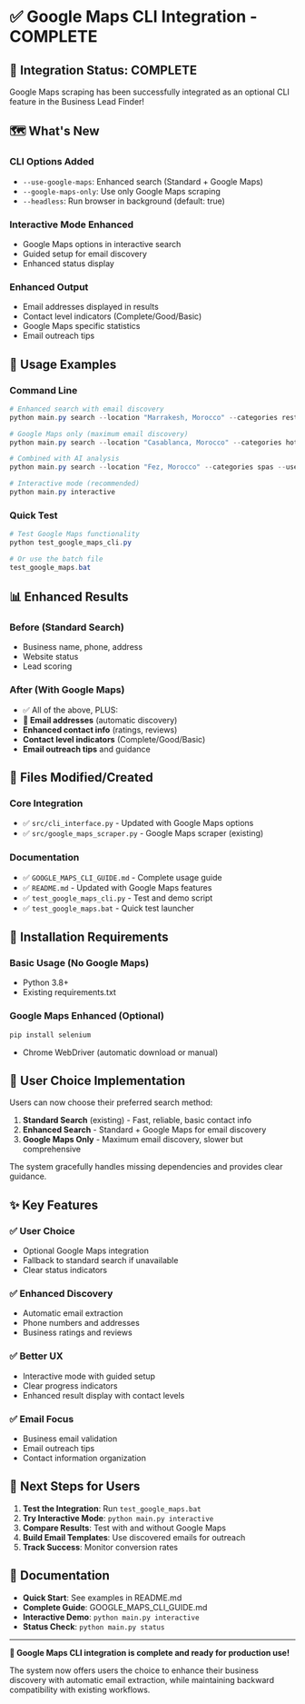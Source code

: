 # ✅ Google Maps CLI Integration - COMPLETE

## 🎉 Integration Status: COMPLETE

Google Maps scraping has been successfully integrated as an optional CLI feature in the Business Lead Finder!

## 🗺️ What's New

### CLI Options Added
- `--use-google-maps`: Enhanced search (Standard + Google Maps)
- `--google-maps-only`: Use only Google Maps scraping
- `--headless`: Run browser in background (default: true)

### Interactive Mode Enhanced
- Google Maps options in interactive search
- Guided setup for email discovery
- Enhanced status display

### Enhanced Output
- Email addresses displayed in results
- Contact level indicators (Complete/Good/Basic)
- Google Maps specific statistics
- Email outreach tips

## 🚀 Usage Examples

### Command Line
```powershell
# Enhanced search with email discovery
python main.py search --location "Marrakesh, Morocco" --categories restaurants --use-google-maps

# Google Maps only (maximum email discovery)
python main.py search --location "Casablanca, Morocco" --categories hotels --google-maps-only

# Combined with AI analysis
python main.py search --location "Fez, Morocco" --categories spas --use-google-maps --ai-analysis

# Interactive mode (recommended)
python main.py interactive
```

### Quick Test
```powershell
# Test Google Maps functionality
python test_google_maps_cli.py

# Or use the batch file
test_google_maps.bat
```

## 📊 Enhanced Results

### Before (Standard Search)
- Business name, phone, address
- Website status
- Lead scoring

### After (With Google Maps)
- ✅ All of the above, PLUS:
- **📧 Email addresses** (automatic discovery)
- **Enhanced contact info** (ratings, reviews)
- **Contact level indicators** (Complete/Good/Basic)
- **Email outreach tips** and guidance

## 📁 Files Modified/Created

### Core Integration
- ✅ `src/cli_interface.py` - Updated with Google Maps options
- ✅ `src/google_maps_scraper.py` - Google Maps scraper (existing)

### Documentation
- ✅ `GOOGLE_MAPS_CLI_GUIDE.md` - Complete usage guide
- ✅ `README.md` - Updated with Google Maps features
- ✅ `test_google_maps_cli.py` - Test and demo script
- ✅ `test_google_maps.bat` - Quick test launcher

## 🔧 Installation Requirements

### Basic Usage (No Google Maps)
- Python 3.8+
- Existing requirements.txt

### Google Maps Enhanced (Optional)
```powershell
pip install selenium
```
- Chrome WebDriver (automatic download or manual)

## 🎯 User Choice Implementation

Users can now choose their preferred search method:

1. **Standard Search** (existing) - Fast, reliable, basic contact info
2. **Enhanced Search** - Standard + Google Maps for email discovery
3. **Google Maps Only** - Maximum email discovery, slower but comprehensive

The system gracefully handles missing dependencies and provides clear guidance.

## ✨ Key Features

### ✅ User Choice
- Optional Google Maps integration
- Fallback to standard search if unavailable
- Clear status indicators

### ✅ Enhanced Discovery
- Automatic email extraction
- Phone numbers and addresses
- Business ratings and reviews

### ✅ Better UX
- Interactive mode with guided setup
- Clear progress indicators
- Enhanced result display with contact levels

### ✅ Email Focus
- Business email validation
- Email outreach tips
- Contact information organization

## 🏁 Next Steps for Users

1. **Test the Integration**: Run `test_google_maps.bat`
2. **Try Interactive Mode**: `python main.py interactive`
3. **Compare Results**: Test with and without Google Maps
4. **Build Email Templates**: Use discovered emails for outreach
5. **Track Success**: Monitor conversion rates

## 📖 Documentation

- **Quick Start**: See examples in README.md
- **Complete Guide**: GOOGLE_MAPS_CLI_GUIDE.md
- **Interactive Demo**: `python main.py interactive`
- **Status Check**: `python main.py status`

---

**🎊 Google Maps CLI integration is complete and ready for production use!**

The system now offers users the choice to enhance their business discovery with automatic email extraction, while maintaining backward compatibility with existing workflows.
